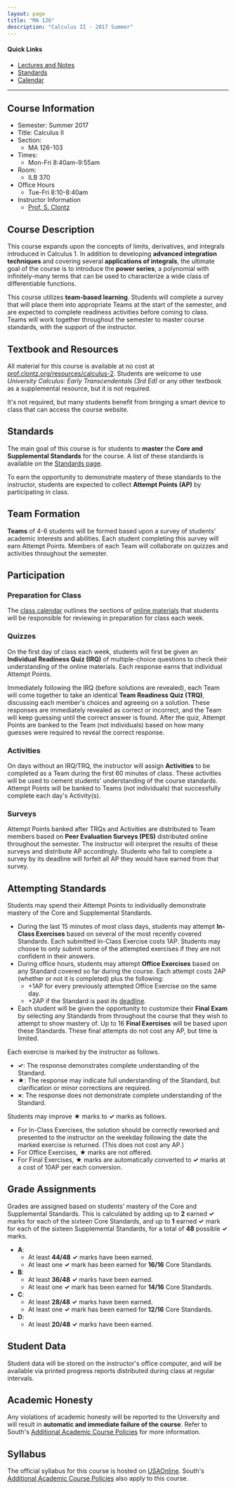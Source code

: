 ```yaml
---
layout: page
title: "MA 126"
description: "Calculus II - 2017 Summer"
---
```


#### Quick Links

- [Lectures and Notes][text]
- [Standards][standards]
- [Calendar][calendar]

---

## Course Information

* Semester: Summer 2017
* Title: Calculus II
* Section:
    * MA 126-103
* Times:
    * Mon-Fri 8:40am-9:55am
* Room:
    * ILB 370
* Office Hours
    * Tue-Fri 8:10-8:40am
* Instructor Information
    * [Prof. S. Clontz][about]


## Course Description

This course expands upon the concepts of limits, derivatives, and integrals
introduced in Calculus 1. In addition to developing **advanced
integration techniques** and covering several **applications of integrals**,
the ultimate goal of the course is
to introduce the **power series**, a polynomial with infinitely-many
terms that can be used to characterize a wide class of differentiable
functions.

This course utilizes **team-based learning**.
Students will
complete a survey that will place them into appropriate Teams at the
start of the semester, and are expected to complete readiness activities
before coming to class.
Teams will work together throughout the semester to master course
standards, with the support of the instructor.


## Textbook and Resources

All material for this course is available at no cost at
[prof.clontz.org/resources/calculus-2][text]. Students are welcome to use
*University Calculus: Early Transcendentals (3rd Ed)* or any other textbook
as a supplemental resource, but it is not required.

It's not required, but many students benefit from bringing a smart device
to class that can access the course website.


## Standards

The main goal of this course is for students to **master** the
**Core and Supplemental Standards** for the course.
A list of these standards is available on the
[Standards page][standards].

To earn the opportunity to demonstrate mastery of these standards
to the instructor, students are expected to collect
**Attempt Points (AP)** by participating in class.


## Team Formation

**Teams** of 4-6 students will be formed based upon a survey
of students' academic interests and abilities. Each student completing
this survey will earn Attempt Points.
Members of each Team will collaborate on quizzes and activities
throughout the semester.


## Participation

### Preparation for Class

The [class calendar][calendar] outlines the
sections of [online materials][text] that students will be
responsible for reviewing in preparation for class each week.

### Quizzes

On the first day of class each week, students will first be given an
**Individual Readiness Quiz (IRQ)** of multiple-choice
questions to check their understanding of the online materials.
Each response earns that individual Attempt Points.

Immediately following the IRQ (before solutions are revealed),
each Team will come together to take an
identical **Team Readiness Quiz (TRQ)**, discussing each member's choices and
agreeing on a solution. These responses are immediately revealed as correct
or incorrect, and the Team will keep guessing until the correct answer is
found. After the quiz, Attempt Points are banked to the Team (not individuals)
based on how many guesses were required to reveal the
correct response.

### Activities

On days without an IRQ/TRQ, the instructor will assign **Activities**
to be completed as a Team during the first 60 minutes of class. These
activities will be used to cement students' understanding of the
course standards. Attempt Points will be banked to Teams
(not individuals) that successfully complete each day's Activity(s).

### Surveys

Attempt Points banked after TRQs and Activities are distributed
to Team members based on
**Peer Evaluation Surveys (PES)** distributed online throughout the semester.
The instructor will interpret the results of these surveys and distribute
AP accordingly. Students who fail to complete a survey by its deadline will
forfeit all AP they would have earned from that survey.



## Attempting Standards

Students may spend their Attempt Points to individually demonstrate mastery
of the Core and Supplemental Standards.

* During the last 15 minutes of most class days, students may attempt
  **In-Class Exercises** based on several of the most recently covered
  Standards.
  Each submitted In-Class Exercise costs 1AP. Students may choose to only submit
  some of the attempted exercises if they are not confident in their answers.
* During office hours, students may attempt **Office Exercises** based on
  any Standard covered so far during the course. Each attempt costs 2AP
  (whether or not it is completed) plus the following:
    * +1AP for every previously attempted Office Exercise on the same day.
    * +2AP if the Standard is past its [deadline][standards].
* Each student will be given the opportunity to customize their **Final Exam**
  by selecting any Standards from throughout the course that they wish to
  attempt to show mastery of.
  Up to 16 **Final Exercises** will be based upon these Standards.
  These final attempts do not cost any AP, but time is limited.

Each exercise is marked by the instructor as follows.

* **✓**: The response demonstrates complete understanding of the Standard.
* **★**: The response may indicate full understanding of the Standard,
  but clarification or minor corrections are required.
* **×**: The response does not demonstrate complete understanding of the
  Standard.

Students may improve **★** marks to **✓** marks as follows.

* For In-Class Exercises, the solution should be correctly reworked and
  presented to the instructor on the weekday following the date the marked
  exercise is returned. (This does not cost any AP.)
* For Office Exercises, **★** marks are not offered.
* For Final Exercises, **★** marks are automatically converted to **✓** marks
  at a cost of 10AP per each conversion.




## Grade Assignments

Grades are assigned based on students' mastery of the Core and Supplemental
Standards. This is calculated by adding up to **2** earned **✓** marks for each
of the sixteen Core Standards,
and up to **1** earned **✓** mark for each of the sixteen
Supplemental Standards, for a total of **48** possible **✓** marks.

* **A**:
    * At least **44/48** **✓** marks have been earned.
    * At least one **✓** mark has been earned for **16/16** Core Standards.
* **B**:
    * At least **36/48** **✓** marks have been earned.
    * At least one **✓** mark has been earned for **14/16** Core Standards.
* **C**:
    * At least **28/48** **✓** marks have been earned.
    * At least one **✓** mark has been earned for **12/16** Core Standards.
* **D**:
    * At least **20/48** **✓** marks have been earned.





## Student Data

Student data will be stored on the instructor's office computer, and will
be available via printed progress reports distributed during class at
regular intervals.


## Academic Honesty

Any violations of academic honesty will be reported to the University
and will result in **automatic and immediate failure of the course**. Refer to
South's [Additional Academic Course Policies][usacoursepolicies] for
more information.


## Syllabus

The official syllabus for this course is hosted on [USAOnline][usaonline].
South's
[Additional Academic Course Policies][usacoursepolicies] also apply to this
course.



[text]: /resources/calculus2/

[calendar]: calendar/

[standards]: standards/

[about]: /about/

[usacoursepolicies]: https://www.southalabama.edu/departments/academicaffairs/resources/policies/additionalacademiccoursepolicies.pdf



[usaonline]: #
